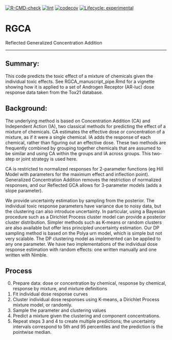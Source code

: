 [![R-CMD-check](https://github.com/Spatiotemporal-Exposures-and-Toxicology/RGCA/actions/workflows/check-standard.yaml/badge.svg)](https://github.com/Spatiotemporal-Exposures-and-Toxicology/RGCA/actions/workflows/check-standard.yaml)
[![lint](https://github.com/Spatiotemporal-Exposures-and-Toxicology/RGCA/actions/workflows/lint.yaml/badge.svg)](https://github.com/Spatiotemporal-Exposures-and-Toxicology/RGCA/actions/workflows/lint.yaml)
[![codecov](https://codecov.io/gh/Spatiotemporal-Exposures-and-Toxicology/RGCA/graph/badge.svg?token=KSNSLY1ULL)](https://codecov.io/gh/Spatiotemporal-Exposures-and-Toxicology/RGCA)
[![Lifecycle:
experimental](https://img.shields.io/badge/lifecycle-experimental-orange.svg)](https://lifecycle.r-lib.org/articles/stages.html#experimental)

# RGCA
Reflected Generalized Concentration Addition

---
## Summary:  
This code predicts the toxic effect of a mixture of chemicals given the individual toxic effects.  See RGCA_manuscript_pipe.Rmd for a vignette showing how it is applied to a set of Androgen Receptor (AR-luc) dose response data taken from the Tox21 database.

## Background:  
The underlying method is based on Concentration Addition (CA) and Independent Action (IA), two classical methods for predicting the effect of a mixture of chemicals.  CA estimates the effective dose or concentration of a mixture, as if it were a single chemical.  IA adds the response of each chemical, rather than figuring out an effective dose.  These two methods are frequently combined by grouping together chemicals that are assumed to be similar and using CA within the groups and IA across groups.  This two-step or joint strategy is used here.

CA is restricted to normalized responses for 2-parameter functions (eg Hill Model with parameters for the maximum effect and inflection point).  Generalized Concentration Addition removes the restriction of normalized responses, and our Reflected GCA allows for 3-parameter models (adds a slope parameter). 

We provide uncertainty estimation by sampling from the posterior.  The individual toxic response parameters have variance due to noisy data, but the clustering can also introduce uncertainty.  In particular, using a Bayesian procedure such as a Dirichlet Process cluster model can provide a posterior cluster distribution.  Simpler methods such as K-means or random clusters are also available but offer less principled uncertainty estimation.  Our DP sampling method is based on the Polya urn model, which is simple but not very scalable.  The DP clustering model as implemented can be applied to any one parameter.  We have two implementations of the individual dose response estimation with random effects: one written manually and one written with Nimble. 

## Process
0. Prepare data:  dose or concentration by chemical, response by chemical, response by mixture, and mixture definitions
1. Fit individual dose response curves
2. Cluster individual dose responses using K-means, a Dirichlet Process mixture model, or randomly.
3. Sample the parameter and clustering values
3. Predict a mixture given the clustering and component concentrations.
4.  Repeat steps 3 and 4 to create multiple predictions; the uncertainty intervals correspond to 5th and 95 percentiles and the prediction is the pointwise median.
